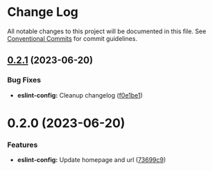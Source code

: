 # Change Log

All notable changes to this project will be documented in this file.
See [Conventional Commits](https://conventionalcommits.org) for commit guidelines.

## [0.2.1](https://github.com/0xforkitall/dev-config/compare/@0xforkitall/eslint-config@0.2.0...@0xforkitall/eslint-config@0.2.1) (2023-06-20)


### Bug Fixes

* **eslint-config:** Cleanup changelog ([f0e1be1](https://github.com/0xforkitall/dev-config/commit/f0e1be153f736a801b050e6b96aca283894027fd))





# 0.2.0 (2023-06-20)


### Features

* **eslint-config:** Update homepage and url ([73699c9](https://github.com/0xforkitall/dev-config/commit/73699c983005b659b862a502518def81f8412673))
